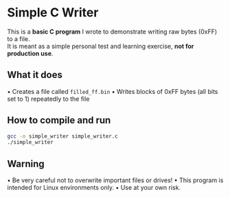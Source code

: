 # Simple C Writer

This is a **basic C program** I wrote to demonstrate writing raw bytes (0xFF) to a file.  
It is meant as a simple personal test and learning exercise, **not for production use**.

## What it does

• Creates a file called `filled_ff.bin`
• Writes blocks of 0xFF bytes (all bits set to 1) repeatedly to the file

## How to compile and run

```bash
gcc -o simple_writer simple_writer.c
./simple_writer
```

## Warning

• Be very careful not to overwrite important files or drives!
• This program is intended for Linux environments only.
• Use at your own risk.

